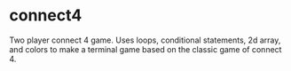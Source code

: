 # connect4

Two player connect 4 game. Uses loops, conditional statements, 2d array, and colors to make a terminal game based on the classic game of connect 4.